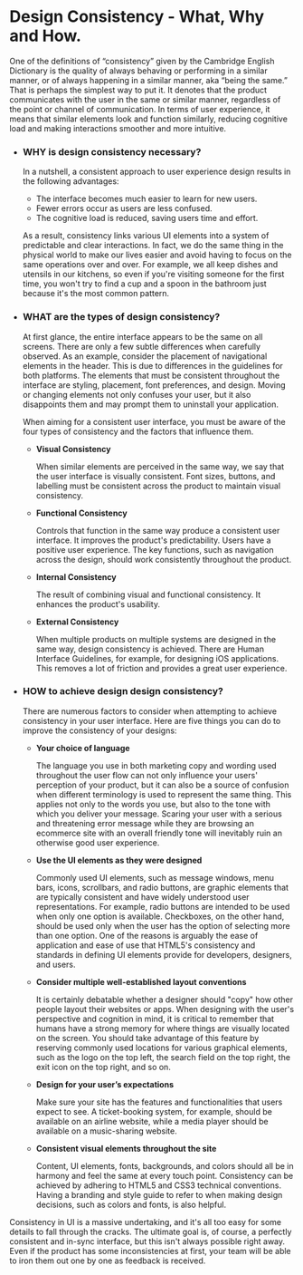 # Design Consistency - What, Why and How.

One of the definitions of “consistency” given by the Cambridge English Dictionary is the quality of always behaving or performing in a similar manner, or of always happening in a similar manner, aka “being the same.” That is perhaps the simplest way to put it. It denotes that the product communicates with the user in the same or similar manner, regardless of the point or channel of communication. In terms of user experience, it means that similar elements look and function similarly, reducing cognitive load and making interactions smoother and more intuitive.

- ### **WHY** is design consistency necessary?

    In a nutshell, a consistent approach to user experience design results in the following advantages:

    - The interface becomes much easier to learn for new users.
    - Fewer errors occur as users are less confused.
    - The cognitive load is reduced, saving users time and effort.

    As a result, consistency links various UI elements into a system of predictable and clear interactions. In fact, we do the same thing in the physical world to make our lives easier and avoid having to focus on the same operations over and over. For example, we all keep dishes and utensils in our kitchens, so even if you're visiting someone for the first time, you won't try to find a cup and a spoon in the bathroom just because it's the most common pattern.

- ### **WHAT** are the types of design consistency?

    At first glance, the entire interface appears to be the same on all screens. There are only a few subtle differences when carefully observed. As an example, consider the placement of navigational elements in the header. This is due to differences in the guidelines for both platforms. The elements that must be consistent throughout the interface are styling, placement, font preferences, and design. Moving or changing elements not only confuses your user, but it also disappoints them and may prompt them to uninstall your application.

    When aiming for a consistent user interface, you must be aware of the four types of consistency and the factors that influence them.

    - **Visual Consistency**

        When similar elements are perceived in the same way, we say that the user interface is visually consistent. Font sizes, buttons, and labelling must be consistent across the product to maintain visual consistency.

    - **Functional Consistency**

        Controls that function in the same way produce a consistent user interface. It improves the product's predictability. Users have a positive user experience. The key functions, such as navigation across the design, should work consistently throughout the product.

    - **Internal Consistency**

        The result of combining visual and functional consistency. It enhances the product's usability.

    - **External Consistency**

        When multiple products on multiple systems are designed in the same way, design consistency is achieved. There are Human Interface Guidelines, for example, for designing iOS applications. This removes a lot of friction and provides a great user experience.

- ### **HOW** to achieve design design consistency?

    There are numerous factors to consider when attempting to achieve consistency in your user interface. Here are five things you can do to improve the consistency of your designs:

    - **Your choice of language**

        The language you use in both marketing copy and wording used throughout the user flow can not only influence your users' perception of your product, but it can also be a source of confusion when different terminology is used to represent the same thing. This applies not only to the words you use, but also to the tone with which you deliver your message. Scaring your user with a serious and threatening error message while they are browsing an ecommerce site with an overall friendly tone will inevitably ruin an otherwise good user experience.

    - **Use the UI elements as they were designed**

        Commonly used UI elements, such as message windows, menu bars, icons, scrollbars, and radio buttons, are graphic elements that are typically consistent and have widely understood user representations. For example, radio buttons are intended to be used when only one option is available. Checkboxes, on the other hand, should be used only when the user has the option of selecting more than one option. One of the reasons is arguably the ease of application and ease of use that HTML5's consistency and standards in defining UI elements provide for developers, designers, and users.

    - **Consider multiple well-established layout conventions**

        It is certainly debatable whether a designer should "copy" how other people layout their websites or apps. When designing with the user's perspective and cognition in mind, it is critical to remember that humans have a strong memory for where things are visually located on the screen. You should take advantage of this feature by reserving commonly used locations for various graphical elements, such as the logo on the top left, the search field on the top right, the exit icon on the top right, and so on.

    - **Design for your user’s expectations**

        Make sure your site has the features and functionalities that users expect to see. A ticket-booking system, for example, should be available on an airline website, while a media player should be available on a music-sharing website.

    - **Consistent visual elements throughout the site**

        Content, UI elements, fonts, backgrounds, and colors should all be in harmony and feel the same at every touch point. Consistency can be achieved by adhering to HTML5 and CSS3 technical conventions. Having a branding and style guide to refer to when making design decisions, such as colors and fonts, is also helpful.

Consistency in UI is a massive undertaking, and it's all too easy for some details to fall through the cracks. The ultimate goal is, of course, a perfectly consistent and in-sync interface, but this isn't always possible right away. Even if the product has some inconsistencies at first, your team will be able to iron them out one by one as feedback is received.
